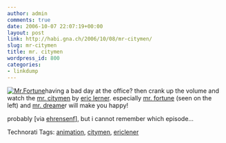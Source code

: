 ```yaml
---
author: admin
comments: true
date: 2006-10-07 22:07:19+00:00
layout: post
link: http://habi.gna.ch/2006/10/08/mr-citymen/
slug: mr-citymen
title: mr. citymen
wordpress_id: 800
categories:
- linkdump
---
```


[![Mr.Fortune](http://habi.gna.ch/wp-content/uploads/2006/10/images/mr.fortune-tm.jpg)](http://habi.gna.ch/wp-content/uploads/2006/10/images/mr.fortune.jpg)having a bad day at the office? then crank up the volume and watch the [mr. citymen](http://www.ericlerner.com/mrfinal/mrfinalhome.html) by [eric lerner](http://www.ericlerner.com/). especially [mr. fortune](http://www.ericlerner.com/mrfinal/fortune.html) (seen on the left) and [mr. dreame](http://www.ericlerner.com/mrfinal/dreamer.html)r will make you happy!

probably [via [ehrensenf](http://ehrensenf.de/)], but i cannot remember which episode...


Technorati Tags: [animation](http://www.technorati.com/tag/animation), [citymen](http://www.technorati.com/tag/citymen), [ericlener](http://www.technorati.com/tag/ericlener)
